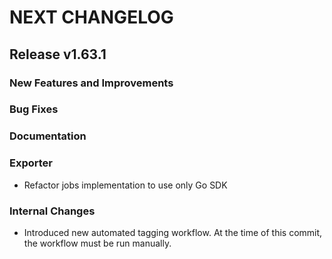 # NEXT CHANGELOG

## Release v1.63.1

### New Features and Improvements

### Bug Fixes

### Documentation

### Exporter

 * Refactor jobs implementation to use only Go SDK

### Internal Changes

 * Introduced new automated tagging workflow. At the time of this commit,
   the workflow must be run manually.
